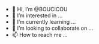 - 👋 Hi, I’m @BOUCICOU
- 👀 I’m interested in ...
- 🌱 I’m currently learning ...
- 💞️ I’m looking to collaborate on ...
- 📫 How to reach me ...

<!---
BOUCICOU/BOUCICOU is a ✨ special ✨ repository because its `README.md` (this file) appears on your GitHub profile.
You can click the Preview link to take a look at your changes.
--->
